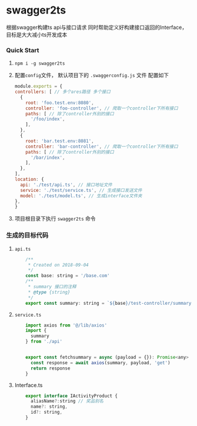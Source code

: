# swagger2ts

根据swagger构建ts api与接口请求 同时帮助定义好构建接口返回的Interface，目标是大大减小ts开发成本

### Quick Start
1. `npm i -g swagger2ts`

2. 配置`config`文件， 默认项目下的 `.swaggerconfig.js` 文件 配置如下
      ```js
    module.exports = {
      controllers: [ // 多个ares路径 多个接口
        {
          root: 'foo.test.env:8080',
          controller: 'foo-controller', // 爬取一个controller下所有接口
          paths: [ // 除了controller外别的接口
            '/foo/index',
          ],
        },
        {
          root: 'bar.test.env:8081',
          controller: 'bar-controller', // 爬取一个controller下所有接口
          paths: [ // 除了controller外别的接口
            '/bar/index',
          ],
        },
      ],
      location: {
        api: './test/api.ts', // 接口地址文件
        service: './test/service.ts', // 生成接口发送文件
        model: './test/model.ts', // 生成interface文件夹
      },
    }

      ```
3. 项目根目录下执行 `swagger2ts` 命令

### 生成的目标代码

1. `api.ts`

    ```js
        /**
         * Created on 2018-09-04
         */
        const base: string = '/base.com'
        /**
         * summary 接口的注释
         * @type {string}
         */
        export const summary: string = `${base}/test-controller/summary`
    ```   

2. `service.ts`

    ```js
        import axios from '@/lib/axios'
        import {
          summary
        } from './api'
    
    
        export const fetchsummary = async (payload = {}): Promise<any> => {
          const response = await axios(summary, payload, 'get')
          return response
        }
    
    ```
3. Interface.ts
    ```js
        export interface IActivityProduct {
          aliasName?:string // 奖品别名
          name?: string,
          id?: string,
        }
    
    ```

